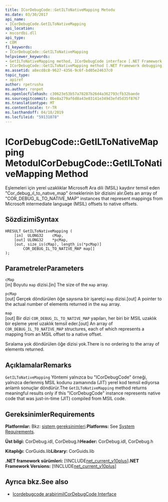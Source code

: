 ```yaml
---
title: ICorDebugCode::GetILToNativeMapping Metodu
ms.date: 03/30/2017
api_name:
- ICorDebugCode.GetILToNativeMapping
api_location:
- mscordbi.dll
api_type:
- COM
f1_keywords:
- ICorDebugCode::GetILToNativeMapping
helpviewer_keywords:
- GetILToNativeMapping method, ICorDebugCode interface [.NET Framework debugging]
- ICorDebugCode::GetILToNativeMapping method [.NET Framework debugging]
ms.assetid: a8ecd8c8-9627-4356-9c6f-bd05e24637c0
topic_type:
- apiref
author: rpetrusha
ms.author: ronpet
ms.openlocfilehash: c30623e53b57a78287b26d4a362793cfb32baede
ms.sourcegitcommit: 0be8a279af6d8a43e03141e349d3efd5d35f8767
ms.translationtype: MT
ms.contentlocale: tr-TR
ms.lasthandoff: 04/18/2019
ms.locfileid: "59131078"
---
```

# <a name="icordebugcodegetiltonativemapping-method"></a><span data-ttu-id="37030-102">ICorDebugCode::GetILToNativeMapping Metodu</span><span class="sxs-lookup"><span data-stu-id="37030-102">ICorDebugCode::GetILToNativeMapping Method</span></span>
<span data-ttu-id="37030-103">Eşlemeleri için yerel uzaklıklar Microsoft Ara dili (MSIL) kaydırır temsil eden "Cor_debug_ıl_to_natıve_map" örneklerinin bir dizisini alır.</span><span class="sxs-lookup"><span data-stu-id="37030-103">Gets an array of "COR_DEBUG_IL_TO_NATIVE_MAP" instances that represent mappings from Microsoft intermediate language (MSIL) offsets to native offsets.</span></span>  
  
## <a name="syntax"></a><span data-ttu-id="37030-104">Sözdizimi</span><span class="sxs-lookup"><span data-stu-id="37030-104">Syntax</span></span>  
  
```  
HRESULT GetILToNativeMapping (  
    [in]  ULONG32    cMap,  
    [out] ULONG32    *pcMap,  
    [out, size_is(cMap), length_is(*pcMap)]  
        COR_DEBUG_IL_TO_NATIVE_MAP map[]  
);  
```  
  
## <a name="parameters"></a><span data-ttu-id="37030-105">Parametreler</span><span class="sxs-lookup"><span data-stu-id="37030-105">Parameters</span></span>  
 `cMap`  
 <span data-ttu-id="37030-106">[in] Boyutu `map` dizisi.</span><span class="sxs-lookup"><span data-stu-id="37030-106">[in] The size of the `map` array.</span></span>  
  
 `pcMap`  
 <span data-ttu-id="37030-107">[out] Gerçek döndürülen öğe sayısına bir işaretçi `map` dizisi.</span><span class="sxs-lookup"><span data-stu-id="37030-107">[out] A pointer to the actual number of elements returned in the `map` array.</span></span>  
  
 `map`  
 <span data-ttu-id="37030-108">[out] Bir dizi `COR_DEBUG_IL_TO_NATIVE_MAP` yapıları, her biri bir MSIL uzaklık bir eşleme yerel uzaklık temsil eder.</span><span class="sxs-lookup"><span data-stu-id="37030-108">[out] An array of `COR_DEBUG_IL_TO_NATIVE_MAP` structures, each of which represents a mapping from an MSIL offset to a native offset.</span></span>  
  
 <span data-ttu-id="37030-109">Sıralama yok döndürülen öğe dizisi yok.</span><span class="sxs-lookup"><span data-stu-id="37030-109">There is no ordering to the array of elements returned.</span></span>  
  
## <a name="remarks"></a><span data-ttu-id="37030-110">Açıklamalar</span><span class="sxs-lookup"><span data-stu-id="37030-110">Remarks</span></span>  
 <span data-ttu-id="37030-111">`GetILToNativeMapping` Yöntemi yalnızca bu "ICorDebugCode" örneği, yalnızca derlenmiş MSIL kodunu zamanında (JIT) yerel kod temsil ediyorsa anlamlı sonuçlar döndürür.</span><span class="sxs-lookup"><span data-stu-id="37030-111">The `GetILToNativeMapping` method returns meaningful results only if this "ICorDebugCode" instance represents native code that was just-in-time (JIT) compiled from MSIL code.</span></span>  
  
## <a name="requirements"></a><span data-ttu-id="37030-112">Gereksinimler</span><span class="sxs-lookup"><span data-stu-id="37030-112">Requirements</span></span>  
 <span data-ttu-id="37030-113">**Platformlar:** Bkz: [sistem gereksinimleri](../../../../docs/framework/get-started/system-requirements.md).</span><span class="sxs-lookup"><span data-stu-id="37030-113">**Platforms:** See [System Requirements](../../../../docs/framework/get-started/system-requirements.md).</span></span>  
  
 <span data-ttu-id="37030-114">**Üst bilgi:** CorDebug.idl, CorDebug.h</span><span class="sxs-lookup"><span data-stu-id="37030-114">**Header:** CorDebug.idl, CorDebug.h</span></span>  
  
 <span data-ttu-id="37030-115">**Kitaplığı:** CorGuids.lib</span><span class="sxs-lookup"><span data-stu-id="37030-115">**Library:** CorGuids.lib</span></span>  
  
 <span data-ttu-id="37030-116">**.NET framework sürümleri:** [!INCLUDE[net_current_v10plus](../../../../includes/net-current-v10plus-md.md)]</span><span class="sxs-lookup"><span data-stu-id="37030-116">**.NET Framework Versions:** [!INCLUDE[net_current_v10plus](../../../../includes/net-current-v10plus-md.md)]</span></span>  
  
## <a name="see-also"></a><span data-ttu-id="37030-117">Ayrıca bkz.</span><span class="sxs-lookup"><span data-stu-id="37030-117">See also</span></span>

- [<span data-ttu-id="37030-118">Icordebugcode arabirimi</span><span class="sxs-lookup"><span data-stu-id="37030-118">ICorDebugCode Interface</span></span>](../../../../docs/framework/unmanaged-api/debugging/icordebugcode-interface1.md)
